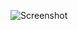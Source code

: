 ![Screenshot](https://github.com/kumarnurav9811/DjangoBlogSite/blob/master/static/images/blog%20site.jpeg)
